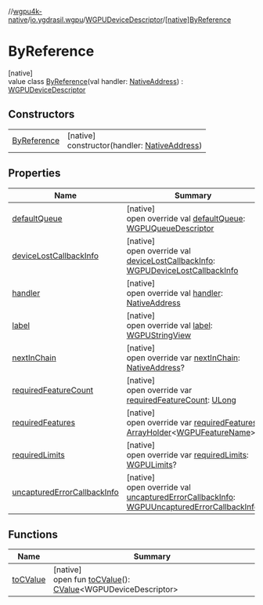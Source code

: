 //[wgpu4k-native](../../../../index.md)/[io.ygdrasil.wgpu](../../index.md)/[WGPUDeviceDescriptor](../index.md)/[[native]ByReference](index.md)

# ByReference

[native]\
value class [ByReference](index.md)(val handler: [NativeAddress](../../../ffi/-native-address/index.md)) : [WGPUDeviceDescriptor](../index.md)

## Constructors

| | |
|---|---|
| [ByReference](-by-reference.md) | [native]<br>constructor(handler: [NativeAddress](../../../ffi/-native-address/index.md)) |

## Properties

| Name | Summary |
|---|---|
| [defaultQueue](default-queue.md) | [native]<br>open override val [defaultQueue](default-queue.md): [WGPUQueueDescriptor](../../-w-g-p-u-queue-descriptor/index.md) |
| [deviceLostCallbackInfo](device-lost-callback-info.md) | [native]<br>open override val [deviceLostCallbackInfo](device-lost-callback-info.md): [WGPUDeviceLostCallbackInfo](../../-w-g-p-u-device-lost-callback-info/index.md) |
| [handler](handler.md) | [native]<br>open override val [handler](handler.md): [NativeAddress](../../../ffi/-native-address/index.md) |
| [label](label.md) | [native]<br>open override val [label](label.md): [WGPUStringView](../../-w-g-p-u-string-view/index.md) |
| [nextInChain](next-in-chain.md) | [native]<br>open override var [nextInChain](next-in-chain.md): [NativeAddress](../../../ffi/-native-address/index.md)? |
| [requiredFeatureCount](required-feature-count.md) | [native]<br>open override var [requiredFeatureCount](required-feature-count.md): [ULong](https://kotlinlang.org/api/core/kotlin-stdlib/kotlin/-u-long/index.html) |
| [requiredFeatures](required-features.md) | [native]<br>open override var [requiredFeatures](required-features.md): [ArrayHolder](../../../ffi/-array-holder/index.md)&lt;[WGPUFeatureName](../../-w-g-p-u-feature-name/index.md)&gt;? |
| [requiredLimits](required-limits.md) | [native]<br>open override var [requiredLimits](required-limits.md): [WGPULimits](../../-w-g-p-u-limits/index.md)? |
| [uncapturedErrorCallbackInfo](uncaptured-error-callback-info.md) | [native]<br>open override val [uncapturedErrorCallbackInfo](uncaptured-error-callback-info.md): [WGPUUncapturedErrorCallbackInfo](../../-w-g-p-u-uncaptured-error-callback-info/index.md) |

## Functions

| Name | Summary |
|---|---|
| [toCValue](../[native]to-c-value.md) | [native]<br>open fun [toCValue](../[native]to-c-value.md)(): [CValue](https://kotlinlang.org/api/core/kotlin-stdlib/kotlinx.cinterop/-c-value/index.html)&lt;WGPUDeviceDescriptor&gt; |
